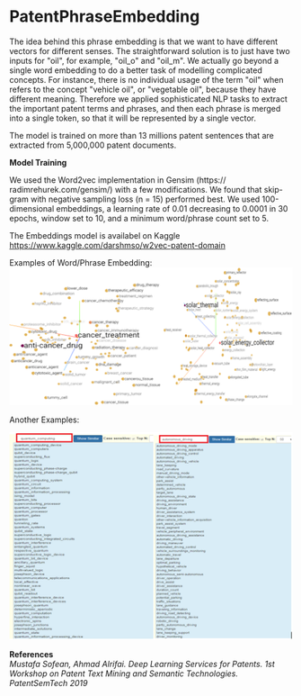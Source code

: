 # PatentPhraseEmbedding

The idea behind this phrase embedding is that we want to have different vectors for different senses. The straightforward solution is to just have two inputs for "oil", for example, "oil_o" and "oil_m".  We actually go beyond a single word embedding to do a better task of modelling complicated concepts. For instance, there is no individual usage of the term "oil" when refers to the concept "vehicle oil", or "vegetable oil", because they have different meaning.
Therefore we applied sophisticated NLP tasks to extract the important patent terms and phrases, and then each phrase is merged into a single token, so that it will be represented by a single vector. 

The model is trained on more than 13 millions patent sentences that are extracted from 5,000,000 patent documents.

**Model Training**  

We used the Word2vec implementation in Gensim (https:// radimrehurek.com/gensim/) with a few modifications. We found that skip-gram
with negative sampling loss (n = 15) performed best.  We used 100-dimensional embeddings, a learning rate of 0.01 decreasing to 0.0001 in 30 epochs, window set to 10, and a minimum word/phrase count set to 5.


The Embeddings model is availabel on Kaggle https://www.kaggle.com/darshmso/w2vec-patent-domain 

Examples of Word/Phrase Embedding: 
![arch_0000](https://github.com/sofean-mso/PatentPhraseEmbedding/blob/master/phraseEmbbs.png)



Another Examples:


![arch_0000](https://github.com/sofean-mso/PatentPhraseEmbedding/blob/master/phraseEmbb_auto_driving_und_quNTUM.png)



**References**                                                                                                             
*Mustafa Sofean, Ahmad Alrifai. Deep Learning Services for Patents. 1st Workshop on Patent Text Mining and Semantic Technologies. PatentSemTech 2019*
